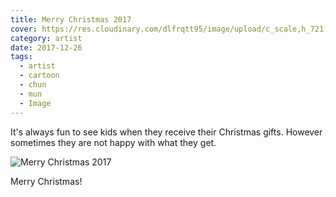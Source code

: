 ```yaml
---
title: Merry Christmas 2017
cover: https://res.cloudinary.com/dlfrqtt95/image/upload/c_scale,h_721,w_960/v1610144336/ChunMunChristmas_hjrgyi.png
category: artist
date: 2017-12-26
tags:
  - artist
  - cartoon
  - chun
  - mun
  - Image
---
```


It's always fun to see kids when they receive their Christmas gifts. However sometimes they are not happy with what they get.

![Merry Christmas 2017](https://res.cloudinary.com/dlfrqtt95/image/upload/c_scale,h_721,w_960/v1610144336/ChunMunChristmas_hjrgyi.png)

Merry Christmas!
